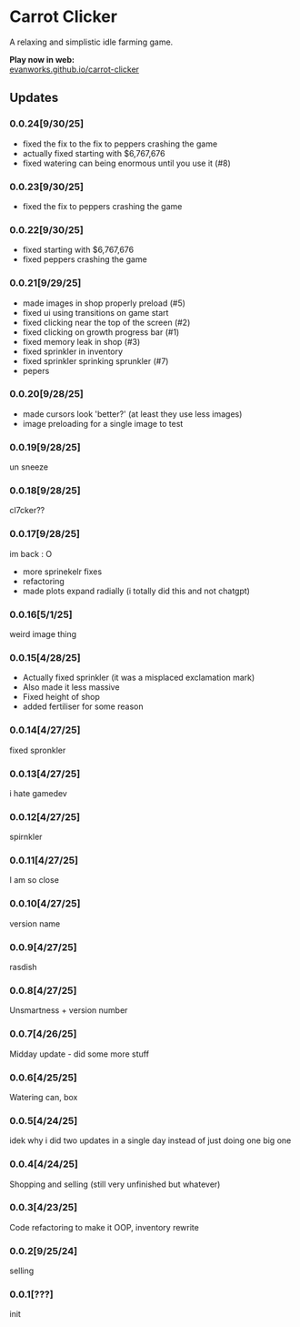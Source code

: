 # Carrot Clicker
A relaxing and simplistic idle farming game.

**Play now in web:**  
<a href="https://evanworks.github.io/carrot-clicker">evanworks.github.io/carrot-clicker</a>

## Updates

### 0.0.24[9/30/25]
* fixed the fix to the fix to peppers crashing the game
* actually fixed starting with $6,767,676
* fixed watering can being enormous until you use it (#8)

### 0.0.23[9/30/25]
* fixed the fix to peppers crashing the game

### 0.0.22[9/30/25]
* fixed starting with $6,767,676
* fixed peppers crashing the game

### 0.0.21[9/29/25]
* made images in shop properly preload (#5)
* fixed ui using transitions on game start
* fixed clicking near the top of the screen (#2)
* fixed clicking on growth progress bar (#1)
* fixed memory leak in shop (#3)
* fixed sprinkler in inventory
* fixed sprinkler sprinking sprunkler (#7)
* pepers


### 0.0.20[9/28/25]
* made cursors look 'better?' (at least they use less images)
* image preloading for a single image to test

### 0.0.19[9/28/25]

un sneeze

### 0.0.18[9/28/25]

cl7cker??

### 0.0.17[9/28/25]

im back : O

* more sprinekelr fixes
* refactoring
* made plots expand radially (i totally did this and not chatgpt)

### 0.0.16[5/1/25]

weird image thing

### 0.0.15[4/28/25]

* Actually fixed sprinkler (it was a misplaced exclamation mark)
* Also made it less massive
* Fixed height of shop
* added fertiliser for some reason


### 0.0.14[4/27/25]
fixed spronkler

### 0.0.13[4/27/25]
i hate gamedev

### 0.0.12[4/27/25]
spirnkler

### 0.0.11[4/27/25]
I am so close

### 0.0.10[4/27/25]
version name

### 0.0.9[4/27/25]
rasdish

### 0.0.8[4/27/25]
Unsmartness + version number

### 0.0.7[4/26/25]
Midday update - did some more stuff

### 0.0.6[4/25/25]
Watering can, box

### 0.0.5[4/24/25]
idek why i did two updates in a single day instead of just doing one big one

### 0.0.4[4/24/25]
Shopping and selling (still very unfinished but whatever)

### 0.0.3[4/23/25]
Code refactoring to make it OOP, inventory rewrite

### 0.0.2[9/25/24]
selling

### 0.0.1[???]
init